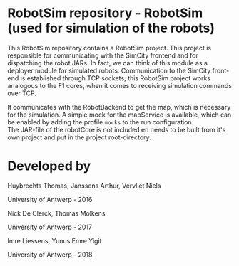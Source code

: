 RobotSim repository - RobotSim (used for simulation of the robots)
================

This RobotSim repository contains a RobotSim project. 
This project is responsible for communicating with the SimCity frontend and for dispatching the robot JARs.
In fact, we can think of this module as a deployer module for simulated robots.
Communication to the SimCity front-end is established through TCP sockets; this RobotSim project works analogous to the  F1 cores, when it comes to receiving simulation commands over TCP.  

It communicates with the RobotBackend to get the map, which is necessary for the simulation. A simple mock for the mapService is available, which can be enabled by adding the profile ``mocks`` to the run configuration.  
The JAR-file of the robotCore is not included en needs to be built from it's own project and put in the project root-directory.

Developed by
============

Huybrechts Thomas,
Janssens Arthur,
Vervliet Niels

University of Antwerp - 2016

Nick De Clerck,
Thomas Molkens

University of Antwerp - 2017

Imre Liessens,
Yunus Emre Yigit

University of Antwerp - 2018

